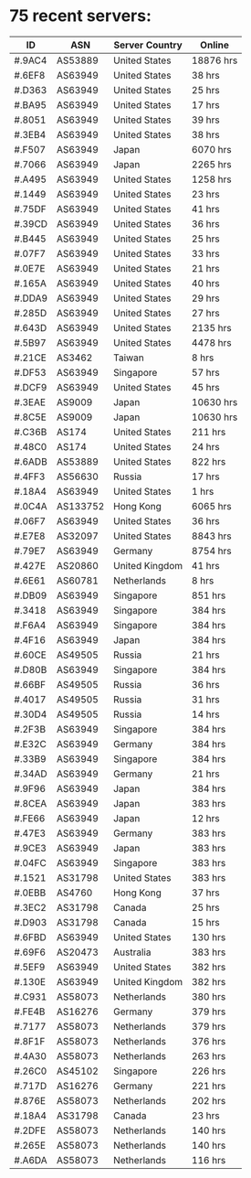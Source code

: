 # 75 recent servers:

| ID | ASN | Server Country | Online |
| ------ | ------ | ------ | ------ |
| #.9AC4 | AS53889 | United States | 18876 hrs |
| #.6EF8 | AS63949 | United States | 38 hrs |
| #.D363 | AS63949 | United States | 25 hrs |
| #.BA95 | AS63949 | United States | 17 hrs |
| #.8051 | AS63949 | United States | 39 hrs |
| #.3EB4 | AS63949 | United States | 38 hrs |
| #.F507 | AS63949 | Japan | 6070 hrs |
| #.7066 | AS63949 | Japan | 2265 hrs |
| #.A495 | AS63949 | United States | 1258 hrs |
| #.1449 | AS63949 | United States | 23 hrs |
| #.75DF | AS63949 | United States | 41 hrs |
| #.39CD | AS63949 | United States | 36 hrs |
| #.B445 | AS63949 | United States | 25 hrs |
| #.07F7 | AS63949 | United States | 33 hrs |
| #.0E7E | AS63949 | United States | 21 hrs |
| #.165A | AS63949 | United States | 40 hrs |
| #.DDA9 | AS63949 | United States | 29 hrs |
| #.285D | AS63949 | United States | 27 hrs |
| #.643D | AS63949 | United States | 2135 hrs |
| #.5B97 | AS63949 | United States | 4478 hrs |
| #.21CE | AS3462 | Taiwan | 8 hrs |
| #.DF53 | AS63949 | Singapore | 57 hrs |
| #.DCF9 | AS63949 | United States | 45 hrs |
| #.3EAE | AS9009 | Japan | 10630 hrs |
| #.8C5E | AS9009 | Japan | 10630 hrs |
| #.C36B | AS174 | United States | 211 hrs |
| #.48C0 | AS174 | United States | 24 hrs |
| #.6ADB | AS53889 | United States | 822 hrs |
| #.4FF3 | AS56630 | Russia | 17 hrs |
| #.18A4 | AS63949 | United States | 1 hrs |
| #.0C4A | AS133752 | Hong Kong | 6065 hrs |
| #.06F7 | AS63949 | United States | 36 hrs |
| #.E7E8 | AS32097 | United States | 8843 hrs |
| #.79E7 | AS63949 | Germany | 8754 hrs |
| #.427E | AS20860 | United Kingdom | 41 hrs |
| #.6E61 | AS60781 | Netherlands | 8 hrs |
| #.DB09 | AS63949 | Singapore | 851 hrs |
| #.3418 | AS63949 | Singapore | 384 hrs |
| #.F6A4 | AS63949 | Singapore | 384 hrs |
| #.4F16 | AS63949 | Japan | 384 hrs |
| #.60CE | AS49505 | Russia | 21 hrs |
| #.D80B | AS63949 | Singapore | 384 hrs |
| #.66BF | AS49505 | Russia | 36 hrs |
| #.4017 | AS49505 | Russia | 31 hrs |
| #.30D4 | AS49505 | Russia | 14 hrs |
| #.2F3B | AS63949 | Singapore | 384 hrs |
| #.E32C | AS63949 | Germany | 384 hrs |
| #.33B9 | AS63949 | Singapore | 384 hrs |
| #.34AD | AS63949 | Germany | 21 hrs |
| #.9F96 | AS63949 | Japan | 384 hrs |
| #.8CEA | AS63949 | Japan | 383 hrs |
| #.FE66 | AS63949 | Japan | 12 hrs |
| #.47E3 | AS63949 | Germany | 383 hrs |
| #.9CE3 | AS63949 | Japan | 383 hrs |
| #.04FC | AS63949 | Singapore | 383 hrs |
| #.1521 | AS31798 | United States | 383 hrs |
| #.0EBB | AS4760 | Hong Kong | 37 hrs |
| #.3EC2 | AS31798 | Canada | 25 hrs |
| #.D903 | AS31798 | Canada | 15 hrs |
| #.6FBD | AS63949 | United States | 130 hrs |
| #.69F6 | AS20473 | Australia | 383 hrs |
| #.5EF9 | AS63949 | United States | 382 hrs |
| #.130E | AS63949 | United Kingdom | 382 hrs |
| #.C931 | AS58073 | Netherlands | 380 hrs |
| #.FE4B | AS16276 | Germany | 379 hrs |
| #.7177 | AS58073 | Netherlands | 379 hrs |
| #.8F1F | AS58073 | Netherlands | 376 hrs |
| #.4A30 | AS58073 | Netherlands | 263 hrs |
| #.26C0 | AS45102 | Singapore | 226 hrs |
| #.717D | AS16276 | Germany | 221 hrs |
| #.876E | AS58073 | Netherlands | 202 hrs |
| #.18A4 | AS31798 | Canada | 23 hrs |
| #.2DFE | AS58073 | Netherlands | 140 hrs |
| #.265E | AS58073 | Netherlands | 140 hrs |
| #.A6DA | AS58073 | Netherlands | 116 hrs |


